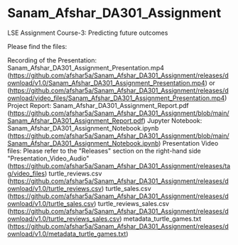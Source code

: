 # Sanam_Afshar_DA301_Assignment
LSE Assignment Course-3: Predicting future outcomes

Please find the files:

Recording of the Presentation: Sanam_Afshar_DA301_Assignment_Presentation.mp4 (https://github.com/afshar5a/Sanam_Afshar_DA301_Assignment/releases/download/v1.0/Sanam_Afshar_DA301_Assignment_Presentation.mp4) or (https://github.com/afshar5a/Sanam_Afshar_DA301_Assignment/releases/download/video_files/Sanam_Afshar_DA301_Assignment_Presentation.mp4)
Project Report: Sanam_Afshar_DA301_Assignment_Report.pdf (https://github.com/afshar5a/Sanam_Afshar_DA301_Assignment/blob/main/Sanam_Afshar_DA301_Assignment_Report.pdf)
Jupyter Notebook: Sanam_Afshar_DA301_Assignment_Notebook.ipynb (https://github.com/afshar5a/Sanam_Afshar_DA301_Assignment/blob/main/Sanam_Afshar_DA301_Assignment_Notebook.ipynb)
Presentation Video files: Please refer to the "Releases" section on the right-hand side "Presentation_Video_Audio" (https://github.com/afshar5a/Sanam_Afshar_DA301_Assignment/releases/tag/video_files)
turtle_reviews.csv (https://github.com/afshar5a/Sanam_Afshar_DA301_Assignment/releases/download/v1.0/turtle_reviews.csv)
turtle_sales.csv (https://github.com/afshar5a/Sanam_Afshar_DA301_Assignment/releases/download/v1.0/turtle_sales.csv)
turtle_reviews_sales.csv (https://github.com/afshar5a/Sanam_Afshar_DA301_Assignment/releases/download/v1.0/turtle_reviews_sales.csv)
metadata_turtle_games.txt (https://github.com/afshar5a/Sanam_Afshar_DA301_Assignment/releases/download/v1.0/metadata_turtle_games.txt)
